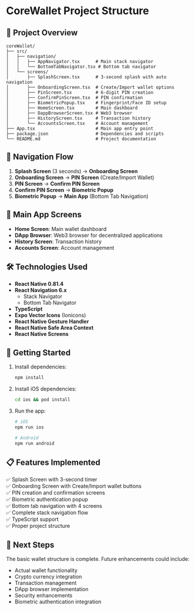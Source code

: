# CoreWallet Project Structure

## 📁 Project Overview

```
coreWallet/
├── src/
│   ├── navigation/
│   │   ├── AppNavigator.tsx      # Main stack navigator
│   │   └── BottomTabNavigator.tsx # Bottom tab navigator
│   └── screens/
│       ├── SplashScreen.tsx      # 3-second splash with auto navigation
│       ├── OnboardingScreen.tsx  # Create/Import wallet options
│       ├── PinScreen.tsx         # 6-digit PIN creation
│       ├── ConfirmPinScreen.tsx  # PIN confirmation
│       ├── BiometricPopup.tsx    # Fingerprint/Face ID setup
│       ├── HomeScreen.tsx        # Main dashboard
│       ├── DappBrowserScreen.tsx # Web3 browser
│       ├── HistoryScreen.tsx     # Transaction history
│       └── AccountsScreen.tsx    # Account management
├── App.tsx                       # Main app entry point
├── package.json                  # Dependencies and scripts
└── README.md                     # Project documentation
```

## 🔄 Navigation Flow

1. **Splash Screen** (3 seconds) → **Onboarding Screen**
2. **Onboarding Screen** → **PIN Screen** (Create/Import Wallet)
3. **PIN Screen** → **Confirm PIN Screen**
4. **Confirm PIN Screen** → **Biometric Popup**
5. **Biometric Popup** → **Main App** (Bottom Tab Navigation)

## 📱 Main App Screens

- **Home Screen**: Main wallet dashboard
- **DApp Browser**: Web3 browser for decentralized applications
- **History Screen**: Transaction history
- **Accounts Screen**: Account management

## 🛠️ Technologies Used

- **React Native 0.81.4**
- **React Navigation 6.x**
  - Stack Navigator
  - Bottom Tab Navigator
- **TypeScript**
- **Expo Vector Icons** (Ionicons)
- **React Native Gesture Handler**
- **React Native Safe Area Context**
- **React Native Screens**

## 🚀 Getting Started

1. Install dependencies:
   ```bash
   npm install
   ```

2. Install iOS dependencies:
   ```bash
   cd ios && pod install
   ```

3. Run the app:
   ```bash
   # iOS
   npm run ios
   
   # Android
   npm run android
   ```

## 📋 Features Implemented

✅ Splash Screen with 3-second timer  
✅ Onboarding Screen with Create/Import wallet buttons  
✅ PIN creation and confirmation screens  
✅ Biometric authentication popup  
✅ Bottom tab navigation with 4 screens  
✅ Complete stack navigation flow  
✅ TypeScript support  
✅ Proper project structure  

## 🎯 Next Steps

The basic wallet structure is complete. Future enhancements could include:
- Actual wallet functionality
- Crypto currency integration
- Transaction management
- DApp browser implementation
- Security enhancements
- Biometric authentication integration

